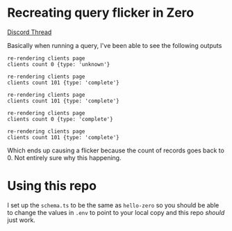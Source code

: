 # Recreating query flicker in Zero

[Discord Thread](https://discord.com/channels/830183651022471199/1288232858795769917/1322102519987572747)

Basically when running a query, I've been able to see the following outputs

```
re-rendering clients page
clients count 0 {type: 'unknown'}

re-rendering clients page
clients count 101 {type: 'complete'}

re-rendering clients page
clients count 101 {type: 'complete'}

re-rendering clients page
clients count 0 {type: 'complete'}

re-rendering clients page
clients count 101 {type: 'complete'}
```

Which ends up causing a flicker because the count of records goes back to 0. Not entirely sure why this happening.

# Using this repo

I set up the `schema.ts` to be the same as `hello-zero` so you should be able to change the values in `.env` to point
to your local copy and this repo *should* just work.
